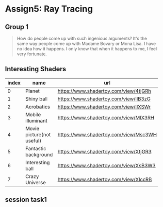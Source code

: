 # Assign5: Ray Tracing

## Group 1

> How do people come up with such ingenious arguments? It's the same way people come up with Madame Bovary or Mona Lisa. I have no idea how it happens. I only know that when it happens to me, I feel very fortunate.

## Interesting Shaders

| index | name   | url                                   |
| ----- | ------ | ------------------------------------- |
| 0     | Planet | https://www.shadertoy.com/view/4tjGRh |
| 1     | Shiny ball | https://www.shadertoy.com/view/llB3zG |
| 2     | Acrobatics | https://www.shadertoy.com/view/llXSWr |
| 3     | Mobile illuminant | https://www.shadertoy.com/view/MlX3RH |
| 4     | Movie picture(not useful) | https://www.shadertoy.com/view/Msc3WH |
| 5     | Fantastic background | https://www.shadertoy.com/view/XtjGR3 |
| 6     | Interesting ball | https://www.shadertoy.com/view/XsB3W3 |
| 7     | Crazy Universe | https://www.shadertoy.com/view/XlccRB |

## session task1
